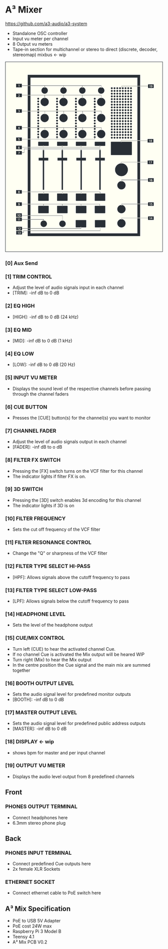 # A³ Mixer

https://github.com/a3-audio/a3-system

- Standalone OSC controller
- Input vu meter per channel
- 8 Output vu meters
- Tape-in section for multichannel or stereo to direct (discrete, decoder, stereomap) mixbus <- wip

![A³ Mixer numbered](pics_user/a3-mix-icon_light_numbered.png)


### [0] Aux Send
### [1] TRIM CONTROL
- Adjust the level of audio signals input in each channel
- [TRIM]: -inf dB to 0 dB

### [2] EQ HIGH
- [HIGH]: -inf dB to 0 dB (24 kHz)

### [3] EQ MID
- [MID]: -inf dB to 0 dB (1 kHz)

### [4] EQ LOW
- [LOW]: -inf dB to 0 dB (20 Hz)

### [5] INPUT VU METER
- Displays the sound level of the respective channels before passing through the channel faders

### [6] CUE BUTTON
- Presses the [CUE] button(s) for the channel(s) you want to monitor

### [7] CHANNEL FADER
- Adjust the level of audio signals output in each channel
- [FADER]: -inf dB to o dB

### [8] FILTER FX SWITCH
- Pressing the [FX] switch turns on the VCF filter for this channel
- The indicator lights if filter FX is on.

### [9]  3D SWITCH
- Pressing the [3D] switch enables 3d encoding for this channel
- The indicator lights if 3D is on

### [10] FILTER FREQUENCY
- Sets the cut off frequency of the VCF filter

### [11] FILTER RESONANCE CONTROL
- Change the "Q" or sharpness of the VCF filter

### [12] FILTER TYPE SELECT HI-PASS
- [HPF]: Allows signals above the cutoff frequency to pass

### [13] FILTER TYPE SELECT LOW-PASS
- [LPF]: Allows signals below the cutoff frequency to pass

### [14] HEADPHONE LEVEL
- Sets the level of the headphone output

### [15] CUE/MIX CONTROL
- Turn left (CUE) to hear the activated channel Cue.
- If no channel Cue is activated the Mix output will be heared WIP
- Turn right (Mix) to hear the Mix output
- In the centre position the Cue signal and the main mix are summed together

### [16] BOOTH OUTPUT LEVEL
- Sets the audio signal level for predefined monitor outputs
- [BOOTH]: -inf dB to 0 dB

### [17] MASTER OUTPUT LEVEL
- Sets the audio signal level for predefined public address outputs
- [MASTER]: -inf dB to 0 dB

### [18] DISPLAY <- wip
- shows bpm for master and per input channel

### [19] OUTPUT VU METER
- Displays the audio level output from 8 predefined channels

## Front
### PHONES OUTPUT TERMINAL
- Connect headphones here
- 6.3mm stereo phone plug

## Back
### PHONES INPUT TERMINAL
- Connect predefined Cue outputs here
-  2x female XLR Sockets

### ETHERNET SOCKET
- Connect ethernet cable to PoE switch here

## A³ Mix Specification
- PoE to USB 5V Adapter
- PoE cost 24W max
- Raspberry Pi 3 Model B
- Teensy 4.1
- A³ Mix PCB V0.2
